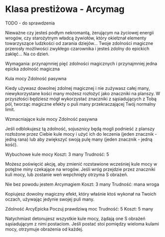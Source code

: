 # Klasa prestiżowa - Arcymag

TODO - do sprawdzenia

Nieważne czy jesteś podłym nekromantą, żerującym na życiowej energii wrogów, czy starożytnym władcą żywiołów, który okiełznał elementy towarzyszące ludzkości od zarania dziejów... Twoje zdolności magiczne przerosły możliwości zwykłego czarownika i jesteś zdolny do epickich zaklęć... Na co dzień.

Wymagania: przynajmniej pięć zdolności magicznych i przynajmniej jedna epicka zdolność magiczna

Kula mocy
Zdolność pasywna

Kiedy używasz dowolnej zdolnej magicznej i nie zużywasz całej many, niewykorzystane kości many możesz rozłożyć jako znaczniki na planszy. W przyszłości będziesz mógł wykorzystać znaczniki z sąsiadujących z Tobą pól, tworząc magiczne efekty o puli many przekraczającej Twój normalny limit.

Wzmacniające kule mocy
Zdolność pasywna

Jeśli odblokujesz tą zdolność, sojusznicy będą mogli podnieść z planszy rozłożone przez Ciebie kule mocy i użyć ich do leczenia (jeden znacznik - jedną rana) lub aby zwiększyć swoją pulę many (jeden znacznik - jedną kość).

Wybuchowe kule mocy
Koszt: 3 many
Trudność: 5

Możesz poświęcić akcję, aby zmienić rozstawione wcześniej kule mocy w potężne miny czekające na wrogów. Jeśli wróg przejdzie przez znaczniki kuli mocy, lub zostanie weń wepchnięty otrzyma S obrażeń.

Nie bez powodu jestem Arcymagiem
Koszt: 3 many
Trudność: mana wroga

Kopiujesz dowolny magiczny efekt, który właśnie ktoś wykonał na Twoich oczach, używając jedynie swojej puli many.

Zdolność ArcyEpicka
Poczuj prawdziwą moc
Trudność: 5
Koszt: 5 many

Natychmiast detonujesz wszystkie kule mocy, żądają one S obrażeń sąsiadującym z nimi postaciom. Jeśli postać stoi pomiędzy wieloma kulami mocy, otrzymuje obrażenia od każdej.

